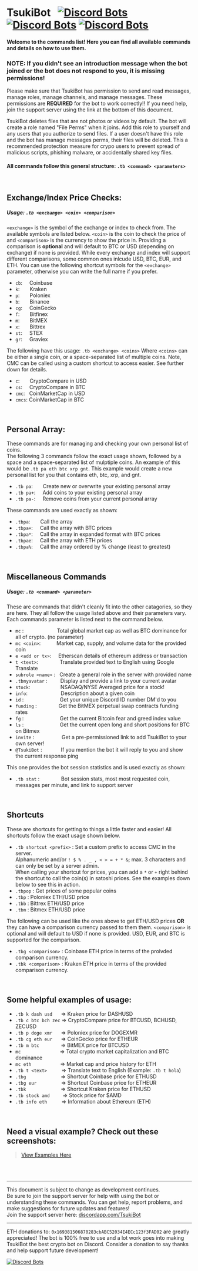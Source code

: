 TsukiBot  &nbsp; [![Discord Bots](https://discordbots.org/api/widget/status/506918730790600704.svg)](https://discordbots.org/bot/506918730790600704) [![Discord Bots](https://discordbots.org/api/widget/servers/506918730790600704.svg)](https://discordbots.org/bot/506918730790600704) [![Discord Bots](https://discordbots.org/api/widget/lib/506918730790600704.svg)](https://discordbots.org/bot/506918730790600704)
========

#### Welcome to the commands list! Here you can find all available commands and details on how to use them. <br>

### NOTE: If you didn't see an introduction message when the bot joined or the bot does not respond to you, it is missing permissions! 

Please make sure that TsukiBot has permission to send and read messages, manage roles, manage channels, and manage messages. These permissions are **REQUIRED** for the bot to work correctly!! If you need help, join the support server using the link at the bottom of this document.

TsukiBot deletes files that are not photos or videos by default. The bot will create a role named "File Perms" when it joins. Add this role to yourself 
and any users that you authorize to send files. If a user doesn't have this role and the bot has manage messages perms, their files will be deleted.
This a recommended protection measure for crypo users to prevent spread of malicious scripts, phishing malware, or accidentally shared key files.

#### All commands follow this general structure: `.tb <command> <parameters>`

<br>


## Exchange/Index Price Checks:
##### Usage: `.tb <exchange> <coin> <comparison>` 
`<exchange>` is the symbol of the exchange or index to check from. The available symbols are listed below. `<coin>` is the coin to check the price of and `<comparison>` is the currency to show the price in. Providing a comparison is **optional** and will default to BTC or USD (depending on exchange) if none is provided. While every exchange and index will support different comparisons, some common ones inlcude USD, BTC, EUR, and ETH. You can use the following shortcut symbols for the `<exchange>` parameter, otherwise you can write the full name if you prefer.

+ `cb`:   &nbsp; &nbsp; Coinbase
+ `k`:   &nbsp; &nbsp; &nbsp; Kraken
+ `p`:   &nbsp; &nbsp; &nbsp; Poloniex
+ `b`:   &nbsp; &nbsp; &nbsp;  Binance
+ `cg`:  &nbsp; &nbsp;  CoinGecko
+ `f`:   &nbsp; &nbsp; &nbsp;  Bitfinex
+ `m`:   &nbsp; &nbsp; &nbsp;  BitMEX
+ `x`:   &nbsp; &nbsp; &nbsp; Bittrex
+ `st`:  &nbsp; &nbsp; STEX
+ `gr`:  &nbsp; &nbsp; Graviex

The following have this usage: `.tb <exchange> <coins>` Where `<coins>` can be either a single coin, or a space-separated list of multiple coins. Note, CMC can be called using a custom shortcut to access easier. See further down for details.
+ `c`:  &nbsp; &nbsp; &nbsp; CryptoCompare in USD
+ `cs`:  &nbsp; &nbsp; CryptoCompare in BTC
+ `cmc`:  &nbsp; CoinMarketCap in USD
+ `cmcs`:  CoinMarketCap in BTC

<br>

## Personal Array:
These commands are for managing and checking your own personal list of coins. <br>
The following 3 commands follow the exact usage shown, followed by a space and a space-separated list of mulptiple coins. An example of this would be `.tb pa eth btc xrp gnt`. This example would
create a new personal list for you that contains eth, btc, xrp, and gnt.

+ `.tb pa`: &nbsp; &nbsp; &nbsp; Create new or overwrite your existing personal array
+ `.tb pa+`: &nbsp; &nbsp; Add coins to your existing personal array
+ `.tb pa-`: &nbsp; &nbsp; Remove coins from your current personal array

These commands are used exactly as shown:
+ `.tbpa`: &nbsp; &nbsp; &nbsp; Call the array
+ `.tbpa+`: &nbsp; &nbsp; Call the array with BTC prices
+ `.tbpa*`: &nbsp; &nbsp; Call the array in expanded format with BTC prices
+ `.tbpae`: &nbsp; &nbsp; Call the array with ETH prices
+ `.tbpa%`: &nbsp; &nbsp; Call the array ordered by % change (least to greatest)

<br>

## Miscellaneous Commands
##### Usage: `.tb <command> <parameter>` 
These are commands that didn't cleanly fit into the other catagories, so they are here. They all follow the usage listed above and their parameters vary. Each commands parameter is listed next to the command below.

+ `mc` : &nbsp; &nbsp; &nbsp; &nbsp; &nbsp; &nbsp; &nbsp; &nbsp; &nbsp; &nbsp; &nbsp; Total global market cap as well as BTC dominance for all of crypto. (no parameter)
+ `mc <coin>`:  &nbsp; &nbsp; &nbsp; &nbsp; &nbsp; Market cap, supply, and volume data for the provided coin
+ `e <add or tx>`:  &nbsp; &nbsp;  Etherscan details of ethereum address or transaction
+ `t <text>`:   &nbsp; &nbsp; &nbsp; &nbsp; &nbsp; &nbsp; &nbsp; Translate provided text to English using Google Translate
+ `subrole <name>` : &nbsp; Create a general role in the server with provided name
+ `.tbmyavatar` : &nbsp; &nbsp; &nbsp; &nbsp; Display and provide a link to your current avatar
+ `stock`:  &nbsp; &nbsp; &nbsp; &nbsp; &nbsp; &nbsp; &nbsp; &nbsp; &nbsp; &nbsp; NSADAQ/NYSE Averaged price for a stock!
+ `info`:  &nbsp; &nbsp; &nbsp; &nbsp; &nbsp; &nbsp; &nbsp; &nbsp; &nbsp; &nbsp; &nbsp; Description about a given coin
+ `id` :  &nbsp; &nbsp; &nbsp; &nbsp; &nbsp; &nbsp; &nbsp; &nbsp; &nbsp; &nbsp; &nbsp; &nbsp; Get your unique Discord ID number DM'd to you
+ `funding` :  &nbsp; &nbsp; &nbsp; &nbsp; &nbsp; &nbsp; &nbsp; Get the BitMEX perpetual swap contracts funding rates
+ `fg` : &nbsp; &nbsp; &nbsp; &nbsp; &nbsp; &nbsp; &nbsp; &nbsp; &nbsp; &nbsp; &nbsp; &nbsp; Get the current Bitcoin fear and greed index value
+ `ls` : &nbsp; &nbsp; &nbsp; &nbsp; &nbsp; &nbsp; &nbsp; &nbsp; &nbsp; &nbsp; &nbsp; &nbsp; Get the current open long and short positions for BTC on Bitmex
+ `invite` : &nbsp; &nbsp; &nbsp; &nbsp; &nbsp; &nbsp; &nbsp; &nbsp; &nbsp; Get a pre-permissioned link to add TsukiBot to your own server!
+ `@TsukiBot` : &nbsp; &nbsp; &nbsp; &nbsp; &nbsp; &nbsp; If you mention the bot it will reply to you and show the current response ping

This one provides the bot session statistics and is used exactly as shown:
+ `.tb stat` : &nbsp; &nbsp; &nbsp; &nbsp; &nbsp; &nbsp; &nbsp; Bot session stats, most most requested coin, messages per minute, and link to support server

<br>

## Shortcuts
These are shortcuts for getting to things a little faster and easier! All shortcuts follow the exact usage shown below.

+ `.tb shortcut <prefix>` : Set a custom prefix to access CMC in the server. <br>
Alphanumeric and/or `! $ % . _ , < > = + * &`; max. 3 characters and can only be set by a server admin.<br>
When calling your shortcut for prices, you can add a `*` or `+` right behind the shortcut to call the coin(s) in satoshi prices. See the examples down below to see this in action.
+ `.tbpop` : Get prices of some popular coins
+ `.tbp` : Poloniex ETH/USD price
+ `.tbb` : Bittrex ETH/USD price
+ `.tbm` : Bitmex ETH/USD price

The following can be used like the ones above to get ETH/USD prices **OR** they can have a comparison currency passed to them them. `<comparison>` is optional and will default to USD if none is provided. USD, EUR, and BTC is supported for the comparison.
+ `.tbg <comparison>` : Coinbase ETH price in terms of the proivded comparison currency. 
+ `.tbk <comparison>` : Kraken ETH price in terms of the provided comparison currency.

<br>

## Some helpful examples of usage:
+ `.tb k dash usd`   &nbsp;&nbsp;&nbsp;&nbsp; ⇒ Kraken price for DASHUSD
+ `.tb c btc bch zec` ⇒ CryptoCompare price for BTCUSD, BCHUSD, ZECUSD
+ `.tb p doge xmr`   &nbsp;&nbsp;&nbsp;&nbsp; ⇒ Poloniex price for DOGEXMR
+ `.tb cg eth eur`  &nbsp;&nbsp;&nbsp;&nbsp;  ⇒ CoinGecko price for ETHEUR
+ `.tb m btc`    &nbsp;&nbsp;&nbsp;&nbsp;&nbsp;&nbsp;&nbsp;&nbsp;&nbsp;&nbsp;&nbsp;&nbsp;&nbsp;     ⇒ BitMEX price for BTCUSD
+ `mc`        &nbsp;&nbsp;&nbsp;&nbsp;&nbsp;&nbsp;&nbsp;&nbsp;&nbsp;&nbsp;&nbsp;&nbsp;&nbsp;
&nbsp;&nbsp;&nbsp;&nbsp;&nbsp;&nbsp;&nbsp;&nbsp;&nbsp;&nbsp;&nbsp;        ⇒ Total crypto market capitalization and BTC dominance
+ `mc eth`    &nbsp;&nbsp;&nbsp;&nbsp;&nbsp;&nbsp;&nbsp;&nbsp;&nbsp;&nbsp;&nbsp;&nbsp;&nbsp;&nbsp;&nbsp;&nbsp;&nbsp;&nbsp;        ⇒ Market cap and price history for ETH
+ `.tb t <text>`  &nbsp;&nbsp;&nbsp;&nbsp;&nbsp;&nbsp;&nbsp;&nbsp;    ⇒ Translate text to English (Example: `.tb t hola`)
+ `.tbg`        &nbsp;&nbsp;&nbsp;&nbsp;&nbsp;&nbsp;&nbsp;&nbsp;&nbsp;&nbsp;&nbsp;&nbsp;&nbsp;&nbsp;&nbsp;&nbsp;&nbsp;&nbsp;&nbsp;&nbsp;&nbsp;&nbsp;      ⇒ Shortcut Coinbase price for ETHUSD
+ `.tbg eur`    &nbsp;&nbsp;&nbsp;&nbsp;&nbsp;&nbsp;&nbsp;&nbsp;&nbsp;&nbsp;&nbsp;&nbsp;&nbsp;&nbsp;&nbsp;      ⇒ Shortcut Coinbase price for ETHEUR
+ `.tbk`      &nbsp;&nbsp;&nbsp;&nbsp;&nbsp;&nbsp;&nbsp;&nbsp;&nbsp;&nbsp;&nbsp;&nbsp;&nbsp;&nbsp;&nbsp;&nbsp;&nbsp;&nbsp;&nbsp;&nbsp;&nbsp;&nbsp;        ⇒ Shortcut Kraken price for ETHUSD
+ `.tb stock amd`  &nbsp;&nbsp;&nbsp;&nbsp;&nbsp;&nbsp;&nbsp;   ⇒ Stock price for $AMD
+ `.tb info eth`  &nbsp;&nbsp;&nbsp;&nbsp;&nbsp;&nbsp;&nbsp;&nbsp;    ⇒ Information about Ethereum (ETH)

<br>

## Need a visual example? Check out these screenshots:
<blockquote class="imgur-embed-pub" lang="en" data-id="a/sQaEkah"><a href="//imgur.com/a/sQaEkah">View Examples Here</a></blockquote>

<br><br>

---

This document is subject to change as development continues. <br>
Be sure to join the support server for help with using the bot or understanding these commands. You can get help, report problems, and make suggestions for future updates and features!<br>
Join the support server here: [discordapp.com/TsukiBot](https://discord.gg/VWNUbR5)

---

ETH donations to: `0x169381506870283cbABC52034E4ECc123f3FAD02` are greatly appreciated! The bot is 100% free to use and a lot work goes into making TsukiBot the best crypto bot on Discord. Consider a donation to say thanks and help support future development!

[![Discord Bots](https://discordbots.org/api/widget/506918730790600704.svg)](https://discordbots.org/bot/506918730790600704)
